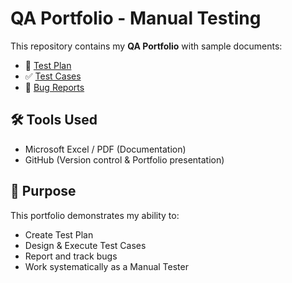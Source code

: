 # QA Portfolio - Manual Testing

This repository contains my **QA Portfolio** with sample documents:
- 📑 [Test Plan](./TestPlan/TestPlan.pdf)
- ✅ [Test Cases](./TestCases/TestCases.pdf)
- 🐞 [Bug Reports](./BugReports/BugReport.pdf)

## 🛠 Tools Used
- Microsoft Excel / PDF (Documentation)
- GitHub (Version control & Portfolio presentation)

## 🚀 Purpose
This portfolio demonstrates my ability to:
- Create Test Plan  
- Design & Execute Test Cases  
- Report and track bugs  
- Work systematically as a Manual Tester

